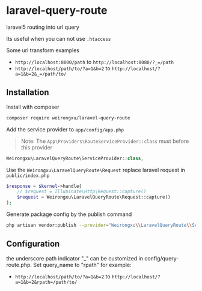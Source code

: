 # laravel-query-route

laravel5 routing into url query

Its useful when you can not use `.htaccess`

Some url transform examples
* `http://localhost:8000/path` to `http://localhost:8080/?_=/path`
* `http://localhost/path/to/?a=1&b=2` to `http://localhost/?a=1&b=2&_=/path/to/`

## Installation

Install with composer

```bash
composer require weirongxu/laravel-query-route
```
  
Add the service provider to `app/config/app.php`
> Note: The `App\Providers\RouteServiceProvider::class` must before this provider

```php
Weirongxu\LaravelQueryRoute\ServiceProvider::class,
```

Use the `Weirongxu\LaravelQueryRoute\Request` replace laravel request in `public/index.php`

```php
$response = $kernel->handle(
    // $request = Illuminate\Http\Request::capture()
    $request = Weirongxu\LaravelQueryRoute\Request::capture()
);
```

Generate package config by the publish command

```bash
php artisan vendor:publish --provider="Weirongxu\\LaravelQueryRoute\\ServiceProvider" --tag config
```

## Configuration
the underscore path indicator "_" can be customized in config/query-route.php.
Set query_name to "rpath" for example:
* `http://localhost/path/to/?a=1&b=2` to `http://localhost/?a=1&b=2&rpath=/path/to/`

